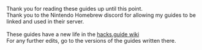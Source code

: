 Thank you for reading these guides up until this point.
<br>
Thank you to the Nintendo Homebrew discord for allowing my guides to be linked and used in their server.
<br>
<br>
These guides have a new life in the [hacks.guide wiki](https://wiki.hacks.guide/)
<br>
For any further edits, go to the versions of the guides written there.
